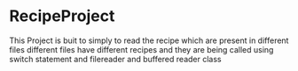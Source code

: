 # RecipeProject
This Project is buit to simply to read the recipe which are present in different files
different files have different recipes and they are being called using switch statement and filereader and buffered reader class
